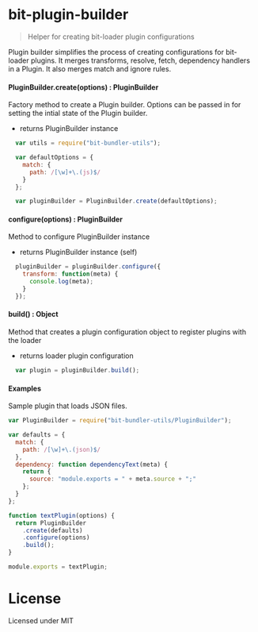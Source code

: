 # bit-plugin-builder
> Helper for creating bit-loader plugin configurations

Plugin builder simplifies the process of creating configurations for bit-loader plugins. It merges transforms, resolve, fetch, dependency handlers in a Plugin. It also merges match and ignore rules.

#### PluginBuilder.create(options) : PluginBuilder
  Factory method to create a Plugin builder. Options can be passed in for setting the intial state of the Plugin builder.

  - returns PluginBuilder instance

``` javascript
  var utils = require("bit-bundler-utils");

  var defaultOptions = {
    match: {
      path: /[\w]+\.(js)$/
    }
  };

  var pluginBuilder = PluginBuilder.create(defaultOptions);
```

#### configure(options) : PluginBuilder

  Method to configure PluginBuilder instance

  - returns PluginBuilder instance (self)


``` javascript
  pluginBuilder = pluginBuilder.configure({
    transform: function(meta) {
      console.log(meta);
    }
  });
```

#### build() : Object

  Method that creates a plugin configuration object to register plugins with the loader

  - returns loader plugin configuration

``` javascript
  var plugin = pluginBuilder.build();
```

#### Examples

Sample plugin that loads JSON files.

``` javascript
var PluginBuilder = require("bit-bundler-utils/PluginBuilder");

var defaults = {
  match: {
    path: /[\w]+\.(json)$/
  },
  dependency: function dependencyText(meta) {
    return {
      source: "module.exports = " + meta.source + ";"
    };
  }
};

function textPlugin(options) {
  return PluginBuilder
    .create(defaults)
    .configure(options)
    .build();
}

module.exports = textPlugin;
```

License
===============

Licensed under MIT
